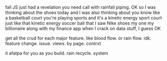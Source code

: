 fall JS just had a revelation you need call with rainfall piping. OK so I was thinking about the shoes today and I was also thinking about you know like a basketball court you're playing sports and it's a kinetic energy sport court just like that kinetic energy soccer ball that I saw Nike shoes my one my billionaire along with my finance app when I crack on data stuff, I guess OK


get all the crud for each major feature. 
like blood flow. or rain flow. idk. feature change. issue. views. by page. contrxt 

it afatpa for you as you build. rain recycle. system
